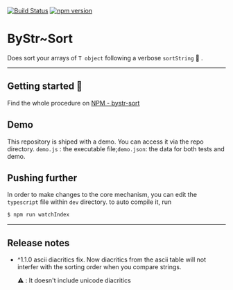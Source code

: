 [![Build Status](https://app.travis-ci.com/ManuUseGitHub/sorter.svg?branch=master)](https://app.travis-ci.com/ManuUseGitHub/sorter) [![npm version](https://badge.fury.io/js/bystr-sort.svg)](https://badge.fury.io/js/bystr-sort)
# ByStr~Sort
Does sort your arrays of `T object` following a verbose `sortString` 🙂 .

----------------------------------------------------------------
## Getting started 🚀
Find the whole procedure on [NPM - bystr-sort](https://www.npmjs.com/package/bystr-sort)

## Demo

This repository is shiped with a demo. You can access it via the repo directory.
`demo.js` : the executable file;`demo.json`: the data for both tests and demo.

## Pushing further
In order to make changes to the core mechanism, you can edit the `typescript` file within `dev` directory. to auto compile it, run 
```cmd
$ npm run watchIndex
```
---
## Release notes
* ^1.1.0 
  ascii diacritics fix. Now diacritics from the ascii table will not interfer with the sorting order when you compare strings.
  
  ⚠️ : It doesn't include unicode diacritics
